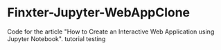 # Finxter-Jupyter-WebAppClone
Code for the article "How to Create an Interactive Web Application using Jupyter Notebook".
tutorial testing
